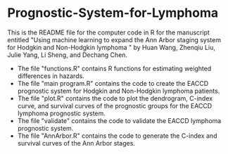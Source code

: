 # Prognostic-System-for-Lymphoma
This is the README file for the computer code in R for the manuscript entitled "Using machine learning to expand the Ann Arbor staging system for Hodgkin and Non-Hodgkin lymphoma " by Huan Wang, Zhenqiu Liu, Julie Yang, Li Sheng, and Dechang Chen.

* The file "functions.R" contains R functions for estimating weighted differences in hazards. 
* The file "main program.R" contains the code to create the EACCD prognostic system for Hodgkin and Non-Hodgkin lymphoma patients. 
* The file "plot.R" contains the code to plot the dendrogram, C-index curve, and survival curves of the prognostic groups for the EACCD lymphoma prognostic system. 
* The file "validate" contains the code to validate the EACCD lymphoma prognostic system.
* The file "AnnArbor.R" contains the code to generate the C-index and survival curves of the Ann Arbor stages.
